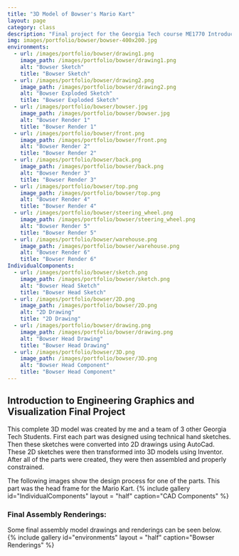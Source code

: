 ```yaml
---
title: "3D Model of Bowser's Mario Kart"
layout: page
category: class
description: "Final project for the Georgia Tech course ME1770 Introduction to Engineering Graphics"
img: images/portfolio/bowser/bowser-400x200.jpg
environments:
  - url: /images/portfolio/bowser/drawing1.png
    image_path: /images/portfolio/bowser/drawing1.png
    alt: "Bowser Sketch"
    title: "Bowser Sketch"
  - url: /images/portfolio/bowser/drawing2.png
    image_path: /images/portfolio/bowser/drawing2.png
    alt: "Bowser Exploded Sketch"
    title: "Bowser Exploded Sketch"
  - url: /images/portfolio/bowser/bowser.jpg
    image_path: /images/portfolio/bowser/bowser.jpg
    alt: "Bowser Render 1"
    title: "Bowser Render 1"
  - url: /images/portfolio/bowser/front.png
    image_path: /images/portfolio/bowser/front.png
    alt: "Bowser Render 2"
    title: "Bowser Render 2"
  - url: /images/portfolio/bowser/back.png
    image_path: /images/portfolio/bowser/back.png
    alt: "Bowser Render 3"
    title: "Bowser Render 3"
  - url: /images/portfolio/bowser/top.png
    image_path: /images/portfolio/bowser/top.png
    alt: "Bowser Render 4"
    title: "Bowser Render 4"
  - url: /images/portfolio/bowser/steering_wheel.png
    image_path: /images/portfolio/bowser/steering_wheel.png
    alt: "Bowser Render 5"
    title: "Bowser Render 5"
  - url: /images/portfolio/bowser/warehouse.png
    image_path: /images/portfolio/bowser/warehouse.png
    alt: "Bowser Render 6"
    title: "Bowser Render 6"
IndividualComponents:
  - url: /images/portfolio/bowser/sketch.png
    image_path: /images/portfolio/bowser/sketch.png
    alt: "Bowser Head Sketch"
    title: "Bowser Head Sketch"
  - url: /images/portfolio/bowser/2D.png
    image_path: /images/portfolio/bowser/2D.png
    alt: "2D Drawing"
    title: "2D Drawing"
  - url: /images/portfolio/bowser/drawing.png
    image_path: /images/portfolio/bowser/drawing.png
    alt: "Bowser Head Drawing"
    title: "Bowser Head Drawing"
  - url: /images/portfolio/bowser/3D.png
    image_path: /images/portfolio/bowser/3D.png
    alt: "Bowser Head Component"
    title: "Bowser Head Component"
---
```


## Introduction to Engineering Graphics and Visualization Final Project

This complete 3D model was created by me and a team of 3 other Georgia Tech Students. First each part was designed using technical hand sketches. Then these sketches were converted into 2D drawings using AutoCad. These 2D sketches were then transformed into 3D models using Inventor. After all of the parts were created, they were then assembled and properly constrained. 

The following images show the design process for one of the parts. This part was the head frame for the Mario Kart.
{% include gallery id="IndividualComponents" layout = "half" caption="CAD Components" %}

### Final Assembly Renderings:
Some final assembly model drawings and renderings can be seen below.
{% include gallery id="environments" layout = "half" caption="Bowser Renderings" %}